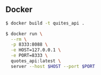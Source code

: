## Docker

```bash
$ docker build -t quites_api .
```

```bash
$ docker run \
  --rm \
  -p 8333:8088 \
  -e HOST=127.0.0.1 \
  -e PORT=8333 \
  quotes_api:latest \
  server --host $HOST --port $PORT
```
